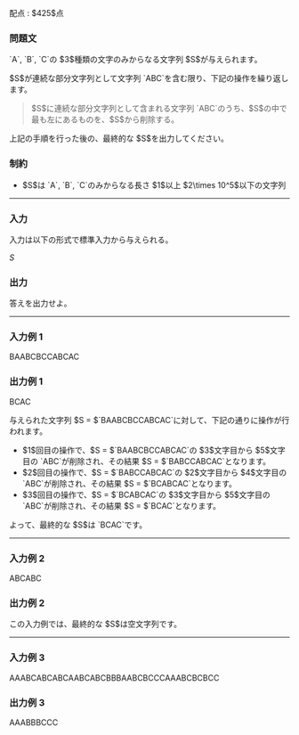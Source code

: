 
<div>

<span>

<span>

<p>
配点 : $425$点
</p>

<div>

<section>

### **問題文**

<p>
`A`, `B`, `C`の $3$種類の文字のみからなる文字列 $S$が与えられます。
</p>

<p>
$S$が連続な部分文字列として文字列 `ABC`を含む限り、下記の操作を繰り返します。
</p>

<blockquote>

<p>
$S$に連続な部分文字列として含まれる文字列 `ABC`のうち、$S$の中で最も左にあるものを、$S$から削除する。
</p>

</blockquote>

<p>
上記の手順を行った後の、最終的な $S$を出力してください。
</p>

</section>

</div>

<div>

<section>

### **制約**

<ul>

<li>
$S$は `A`, `B`, `C`のみからなる長さ $1$以上 $2\times 10^5$以下の文字列
</li>

</ul>

</section>

</div>

---

<div>

<div>

<section>

### **入力**

<p>
入力は以下の形式で標準入力から与えられる。
</p>

<div>

$S$
</div>

</section>

</div>

<div>

<section>

### **出力**

<p>
答えを出力せよ。
</p>

</section>

</div>

</div>

---

<div>

<section>

### **入力例 1**

<div>

BAABCBCCABCAC

</div>

</section>

</div>

<div>

<section>

### **出力例 1**

<div>

BCAC

</div>

<p>
与えられた文字列 $S = $`BAABCBCCABCAC`に対して、下記の通りに操作が行われます。
</p>

<ul>

<li>
$1$回目の操作で、$S = $`BAABCBCCABCAC`の $3$文字目から $5$文字目の `ABC`が削除され、その結果 $S = $`BABCCABCAC`となります。
</li>

<li>
$2$回目の操作で、$S = $`BABCCABCAC`の $2$文字目から $4$文字目の `ABC`が削除され、その結果 $S = $`BCABCAC`となります。
</li>

<li>
$3$回目の操作で、$S = $`BCABCAC`の $3$文字目から $5$文字目の `ABC`が削除され、その結果 $S = $`BCAC`となります。
</li>

</ul>

<p>
よって、最終的な $S$は `BCAC`です。
</p>

</section>

</div>

---

<div>

<section>

### **入力例 2**

<div>

ABCABC

</div>

</section>

</div>

<div>

<section>

### **出力例 2**

<div>


</div>

<p>
この入力例では、最終的な $S$は空文字列です。
</p>

</section>

</div>

---

<div>

<section>

### **入力例 3**

<div>

AAABCABCABCAABCABCBBBAABCBCCCAAABCBCBCC

</div>

</section>

</div>

<div>

<section>

### **出力例 3**

<div>

AAABBBCCC

</div>

</section>

</div>

</span>

</span>

</div>
